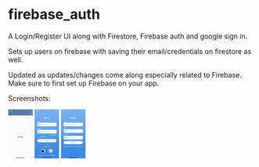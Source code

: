 # firebase_auth



A Login/Register UI along with Firestore, Firebase auth and google sign in.

Sets up users on firebase with saving their email/credentials on firestore as well. 

Updated as updates/changes come along especially related to Firebase. Make sure to first set up Firebase on your app. 

Screenshots:

<img src="https://github.com/shehriyarmalik/LoginUiWithFirebaseAuth/blob/master/screenshots/Home..png?" height="100" width="50">
<img src="https://github.com/shehriyarmalik/LoginUiWithFirebaseAuth/blob/master/screenshots/Login.png?raw=true" height="100" width="50">
<img src="https://github.com/shehriyarmalik/LoginUiWithFirebaseAuth/blob/master/screenshots/Register.png?raw=true" height="100" width="50">


